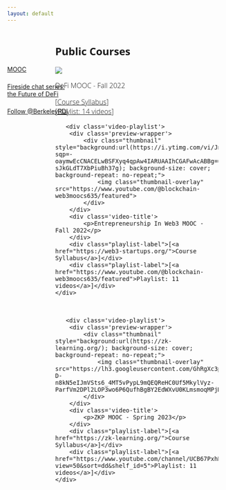 ```yaml
---
layout: default
---
```


<div style="color: black; width: 15%; height: 160px; margin-top: 60px; position: absolute; display: flex; flex-direction: column; justify-content: space-evenly">
    <a href="/publicCourses" class="nav-url">
        MOOC
    </a>
    <a href="/firesides" class="nav-url">
        Fireside chat series: the Future of DeFi
    </a>
    <!-- <a href="/newsletter" class="nav-url">
        Newsletter
    </a> -->
    <a href="https://twitter.com/BerkeleyRDI?ref_src=twsrc%5Etfw" class="twitter-follow-button" data-show-count="false">Follow @BerkeleyRDI</a><script async src="https://platform.twitter.com/widgets.js" charset="utf-8"></script>
</div>

<div style="font-size: 12pt; font-family: 'Open Sans', sans-serif; font-weight: 300; margin-left: 22%; overflow: scroll; width: 75%;">
    <h2>Public Courses</h2>
    <div class='video-playlist'>
        <div class='preview-wrapper'>
            <div class="thumbnail" style="background:url(https://i.ytimg.com/vi/gX3mc83CJtQ/hqdefault.jpg?sqp=-oaymwEXCOADEI4CSFryq4qpAwkIARUAAIhCGAE=&rs=AOn4CLAD9NAUosYdZnoLZLQPCVdgG9-HSQ); background-size: cover; background-repeat: no-repeat;">
                <img class="thumbnail-overlay" src="https://www.youtube.com/watch?v=gX3mc83CJtQ&list=PLS01nW3RtgopJOtsMVOK3N7n7qyNMPbJ_">
            </div>
        </div>
        <div class='video-title'>
            <p>DeFi MOOC - Fall 2022</p>
        </div>
        <div class="playlist-label">[<a href="https://defi-learning.org/">Course Syllabus</a>]</div>
        <div class="playlist-label">[<a href="https://www.youtube.com/channel/UCB67PxhB5LAWEbI4etQS7aw/playlists?view=50&sort=dd&shelf_id=5">Playlist: 14 videos</a>]</div>
    </div>
    
    
       <div class='video-playlist'>
        <div class='preview-wrapper'>
            <div class="thumbnail" style="background:url(https://i.ytimg.com/vi/JnPaeIc9DAg/hqdefault.jpg?sqp=-oaymwEcCNACELwBSFXyq4qpAw4IARUAAIhCGAFwAcABBg==&rs=AOn4CLCoHW3S4bi-sJkGLdT7XbPiuBh37g); background-size: cover; background-repeat: no-repeat;">
                <img class="thumbnail-overlay" src="https://www.youtube.com/@blockchain-web3moocs635/featured">
            </div>
        </div>
        <div class='video-title'>
            <p>Entrepreneurship In Web3 MOOC - Fall 2022</p>
        </div>
        <div class="playlist-label">[<a href="https://web3-startups.org/">Course Syllabus</a>]</div>
        <div class="playlist-label">[<a href="https://www.youtube.com/@blockchain-web3moocs635/featured">Playlist: 11 videos</a>]</div>
    </div>
    
    
     
       <div class='video-playlist'>
        <div class='preview-wrapper'>
            <div class="thumbnail" style="background:url(https://zk-learning.org/); background-size: cover; background-repeat: no-repeat;">
                <img class="thumbnail-overlay" src="https://lh3.googleusercontent.com/GhRgXc3pWpkiPzPbcYW-D-n8kN5eIJmVSts6_4MT5vPypL9mQEQReHC0Uf5MkylVyz-ParfVm2DPl2LOP3wo6P6QufhBgBY2EdWXvU0KLmsmoqMPjMcbsfVFwmypBsjGu1hNjwJSdP3VKF4RdIrntZ0">
            </div>
        </div>
        <div class='video-title'>
            <p>ZKP MOOC - Spring 2023</p>
        </div>
        <div class="playlist-label">[<a href="https://zk-learning.org/">Course Syllabus</a>]</div>
        <div class="playlist-label">[<a href="https://www.youtube.com/channel/UCB67PxhB5LAWEbI4etQS7aw/playlists?view=50&sort=dd&shelf_id=5">Playlist: 11 videos</a>]</div>
    </div>
    
<div>
